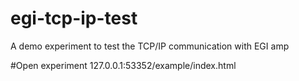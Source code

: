 # egi-tcp-ip-test
A demo experiment to test the TCP/IP communication with EGI amp

#Open experiment
127.0.0.1:53352/example/index.html